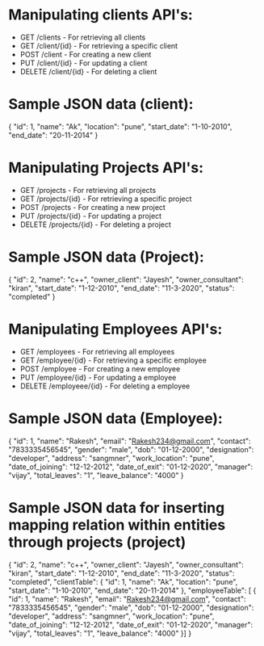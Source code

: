 
# Manipulating  clients API's:

- GET /clients - For retrieving all clients
- GET /client/{id} - For retrieving a specific client
- POST /client - For creating a new client
- PUT /client/{id} - For updating a client
- DELETE /client/{id} - For deleting a client

# Sample JSON data (client):

{
        "id": 1,
        "name": "Ak",
        "location": "pune",
        "start_date": "1-10-2010",
        "end_date": "20-11-2014"
    }

# Manipulating Projects API's:

- GET /projects - For retrieving all projects
- GET /projects/{id} - For retrieving a specific project
- POST /projects - For creating a new project
- PUT /projects/{id} - For updating a project
- DELETE /projects/{id} - For deleting a project

# Sample JSON data (Project):
{
    "id": 2,
    "name": "c++",
    "owner_client": "Jayesh",
    "owner_consultant": "kiran",
    "start_date": "1-12-2010",
    "end_date": "11-3-2020",
    "status": "completed"
}
 

# Manipulating Employees API's:

- GET /employees - For retrieving all employees
- GET /employee/{id} - For retrieving a specific employee
- POST /employee - For creating a new employee
- PUT /employee/{id} - For updating a employee
- DELETE /employeee/{id} - For deleting a employee

 # Sample JSON data (Employee):

{
            "id": 1,
            "name": "Rakesh",
            "email": "Rakesh234@gmail.com",
            "contact": "7833335456545",
            "gender": "male",
            "dob": "01-12-2000",
            "designation": "developer",
            "address": "sangmner",
            "work_location": "pune",
            "date_of_joining": "12-12-2012",
            "date_of_exit": "01-12-2020",
            "manager": "vijay",
            "total_leaves": "1",
            "leave_balance": "4000"
        }

# Sample JSON data for inserting mapping relation within entities through projects (project)

{
    "id": 2,
    "name": "c++",
    "owner_client": "Jayesh",
    "owner_consultant": "kiran",
    "start_date": "1-12-2010",
    "end_date": "11-3-2020",
    "status": "completed",
    "clientTable": {
        "id": 1,
        "name": "Ak",
        "location": "pune",
        "start_date": "1-10-2010",
        "end_date": "20-11-2014"
    },
    "employeeTable": [
        {
            "id": 1,
            "name": "Rakesh",
            "email": "Rakesh234@gmail.com",
            "contact": "7833335456545",
            "gender": "male",
            "dob": "01-12-2000",
            "designation": "developer",
            "address": "sangmner",
            "work_location": "pune",
            "date_of_joining": "12-12-2012",
            "date_of_exit": "01-12-2020",
            "manager": "vijay",
            "total_leaves": "1",
            "leave_balance": "4000"
        }]
}

#
